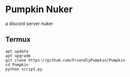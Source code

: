 # Pumpkin Nuker
a discord server nuker




<h2>Termux</h2>

```
apt update
apt upgrade
git clone https://github.com/FriendlyPumpkin/Pumpkin
cd Pumpkin
python script.py
```
